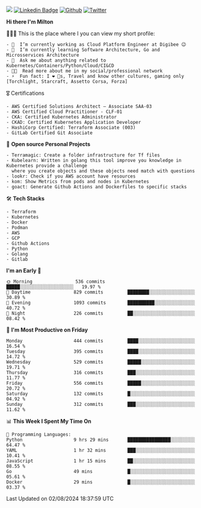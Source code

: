 ![](https://komarev.com/ghpvc/?username=miltlima&color=blueviolet) [![Linkedin Badge](https://img.shields.io/badge/-LinkedIn-blue?style=flat-square&logo=Linkedin&logoColor=white&link=https://www.linkedin.com/in/miltonlimaj/)](https://www.linkedin.com/in/miltonlimaj/) [![Github](https://img.shields.io/github/followers/miltlima?style=social)](https://github.com/miltlima?tab=followers) [![Twitter](https://img.shields.io/twitter/follow/milt_lima?style=social)](https://twitter.com/milt_lima)
 


     
**Hi there I'm Milton**

👨🏽‍💻 This is the place where I you can view my short profile:
```text
- 🔭  I’m currently working as Cloud Platform Engineer at Digibee 😉
- 🌱  I’m currently learning Software Architecture, Go and Microsservices Architecture
- 💬  Ask me about anything related to Kubernetes/Containers/Python/Cloud/CI&CD
- 👨‍💻  Read more about me in my social/professional network
- ⚡  Fun fact: I ❤️ 🐶s, Travel and know other cultures, gaming only [Torchlight, Starcraft, Assetto Corsa, Forza]
```
🎖 Certifications
```text
- AWS Certified Solutions Architect – Associate SAA-03
- AWS Certified Cloud Practitioner - CLF-01
- CKA: Certified Kubernetes Administrator
- CKAD: Certified Kubernetes Application Developer
- HashiCorp Certified: Terraform Associate (003)
- GitLab Certified Git Associate
```
📐 **Open source Personal Projects**

```text
- Terramagic: Create a folder infrastructure for Tf files
- Kubelearn: Written in golang this tool improve you knowledge in Kubernetes provide a challenge
  where you create objects and these objects need match with questions
- lookr: Check if you AWS account have resources
- kom: Show Metrics from pods and nodes in Kubernetes
- goact: Generate Github Actions and Dockerfiles to specific stacks
```
🛠 **Tech Stacks**

```text
- Terraform
- Kubernetes
- Docker
- Podman
- AWS
- GCP
- Github Actions
- Python
- Golang
- Gitlab
```         

<!--START_SECTION:waka-->
**I'm an Early 🐤** 

```text
🌞 Morning                536 commits         █████░░░░░░░░░░░░░░░░░░░░   19.97 % 
🌆 Daytime                829 commits         ████████░░░░░░░░░░░░░░░░░   30.89 % 
🌃 Evening                1093 commits        ██████████░░░░░░░░░░░░░░░   40.72 % 
🌙 Night                  226 commits         ██░░░░░░░░░░░░░░░░░░░░░░░   08.42 % 
```
📅 **I'm Most Productive on Friday** 

```text
Monday                   444 commits         ████░░░░░░░░░░░░░░░░░░░░░   16.54 % 
Tuesday                  395 commits         ████░░░░░░░░░░░░░░░░░░░░░   14.72 % 
Wednesday                529 commits         █████░░░░░░░░░░░░░░░░░░░░   19.71 % 
Thursday                 316 commits         ███░░░░░░░░░░░░░░░░░░░░░░   11.77 % 
Friday                   556 commits         █████░░░░░░░░░░░░░░░░░░░░   20.72 % 
Saturday                 132 commits         █░░░░░░░░░░░░░░░░░░░░░░░░   04.92 % 
Sunday                   312 commits         ███░░░░░░░░░░░░░░░░░░░░░░   11.62 % 
```


📊 **This Week I Spent My Time On** 

```text
💬 Programming Languages: 
Python                   9 hrs 29 mins       ████████████████░░░░░░░░░   64.47 % 
YAML                     1 hr 32 mins        ███░░░░░░░░░░░░░░░░░░░░░░   10.41 % 
JavaScript               1 hr 15 mins        ██░░░░░░░░░░░░░░░░░░░░░░░   08.55 % 
Go                       49 mins             █░░░░░░░░░░░░░░░░░░░░░░░░   05.61 % 
Docker                   29 mins             █░░░░░░░░░░░░░░░░░░░░░░░░   03.37 % 
```


 Last Updated on 02/08/2024 18:37:59 UTC
<!--END_SECTION:waka-->
